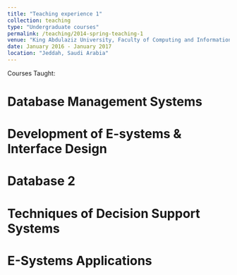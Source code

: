 ```yaml
---
title: "Teaching experience 1"
collection: teaching
type: "Undergraduate courses"
permalink: /teaching/2014-spring-teaching-1
venue: "King Abdulaziz University, Faculty of Computing and Information Technology"
date: January 2016 - January 2017
location: "Jeddah, Saudi Arabia"
---
```


Courses Taught:

Database Management Systems
=

Development of E-systems & Interface Design
=

Database 2
=

Techniques of Decision Support Systems
=

E-Systems Applications
=
